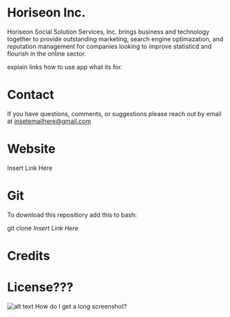 # Horiseon Inc.
Horiseon Social Solution Services, Inc. brings business and technology together to provide outstanding marketing, search engine optimazation, and reputation management for companies looking to improve statisticd and flourish in the online sector. 

explain links
how to use app what its for.

# Contact
If you have questions, comments, or suggestions please reach out by email at insetemailhere@gmail.com

# Website
 Insert Link Here

 # Git

 To download this repositiory add this to bash:

 git clone *Insert Link Here*
# Credits

# License???

![alt text](assets/images/screenshot.png) How do I get a long screenshot?
